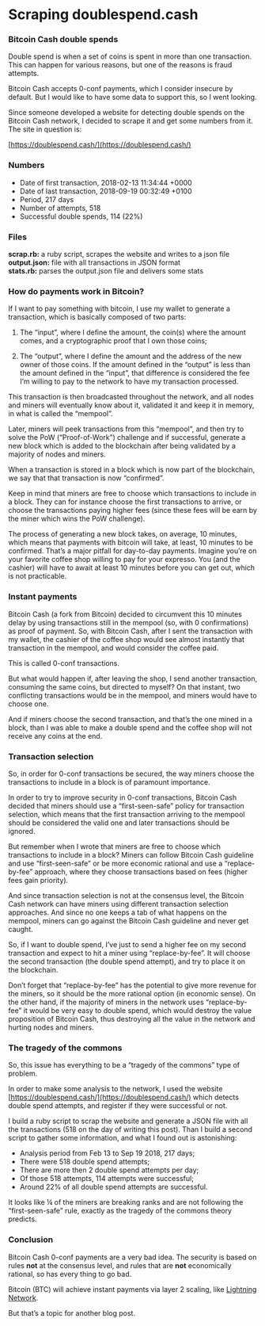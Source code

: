 # Scraping doublespend.cash

### Bitcoin Cash double spends

Double spend is when a set of coins is spent in more than one transaction.
This can happen for various reasons, but one of the reasons is fraud attempts.

Bitcoin Cash accepts 0-conf payments, which I consider insecure by default. But I would like to have some data to support this, so I went looking.

Since someone developed a website for detecting double spends on the Bitcoin Cash network,
I decided to scrape it and get some numbers from it. The site in question is:

[https://doublespend.cash/](https://doublespend.cash/)

### Numbers

- Date of first transaction, 2018-02-13 11:34:44 +0000
- Date of last transaction, 2018-09-19 00:32:49 +0100
- Period, 217 days
- Number of attempts, 518
- Successful double spends, 114 (22%)

### Files

**scrap.rb:**
a ruby script, scrapes the website and writes to a json file  
**output.json:** file with all transactions in JSON format  
**stats.rb:** parses the output.json file and delivers some stats

### How do payments work in Bitcoin?

If I want to pay something with bitcoin, I use my wallet to generate a transaction, which is basically composed of two parts:

1. The “input”, where I define the amount, the coin(s) where the amount comes, and a cryptographic proof that I own those coins;

2. The “output”, where I define the amount and the address of the new owner of those coins. If the amount defined in the “output” is less than the amount defined in the “input”, that difference is considered the fee I’m willing to pay to the network to have my transaction processed.

This transaction is then broadcasted throughout the network, and all nodes and miners will eventually know about it, validated it and keep it in memory, in what is called the “mempool”.

Later, miners will peek transactions from this “mempool”, and then try to solve the PoW (“Proof-of-Work”) challenge and if successful, generate a new block which is added to the blockchain after being validated by a majority of nodes and miners.

When a transaction is stored in a block which is now part of the blockchain, we say that that transaction is now “confirmed”.

Keep in mind that miners are free to choose which transactions to include in a block. They can for instance choose the first transactions to arrive, or choose the transactions paying higher fees (since these fees will be earn by the miner which wins the PoW challenge).

The process of generating a new block takes, on average, 10 minutes, which means that payments with bitcoin will take, at least, 10 minutes to be confirmed. That’s a major pitfall for day-to-day payments. Imagine you’re on your favorite coffee shop willing to pay for your expresso. You (and the cashier) will have to await at least 10 minutes before you can get out, which is not practicable.

### Instant payments

Bitcoin Cash (a fork from Bitcoin) decided to circumvent this 10 minutes delay by using transactions still in the mempool (so, with 0 confirmations) as proof of payment. So, with Bitcoin Cash, after I sent the transaction with my wallet, the cashier of the coffee shop would see almost instantly that transaction in the mempool, and would consider the coffee paid.

This is called 0-conf transactions.

But what would happen if, after leaving the shop, I send another transaction, consuming the same coins, but directed to myself? On that instant, two conflicting transactions would be in the mempool, and miners would have to choose one.

And if miners choose the second transaction, and that’s the one mined in a block, than I was able to make a double spend and the coffee shop will not receive any coins at the end.

### Transaction selection

So, in order for 0-conf transactions be secured, the way miners choose the transactions to include in a block is of paramount importance.

In order to try to improve security in 0-conf transactions, Bitcoin Cash decided that miners should use a “first-seen-safe” policy for transaction selection, which means that the first transaction arriving to the mempool should be considered the valid one and later transactions should be ignored.

But remember when I wrote that miners are free to choose which transactions to include in a block? Miners can follow Bitcoin Cash guideline and use “first-seen-safe” or be more economic rational and use a “replace-by-fee” approach, where they choose transactions based on fees (higher fees gain priority).

And since transaction selection is not at the consensus level, the Bitcoin Cash network can have miners using different transaction selection approaches. And since no one keeps a tab of what happens on the mempool, miners can go against the Bitcoin Cash guideline and never get caught.

So, if I want to double spend, I’ve just to send a higher fee on my second transaction and expect to hit a miner using “replace-by-fee”. It will choose the second transaction (the double spend attempt), and try to place it on the blockchain.

Don’t forget that “replace-by-fee” has the potential to give more revenue for the miners, so it should be the more rational option (in economic sense). On the other hand, if the majority of miners in the network uses “replace-by-fee” it would be very easy to double spend, which would destroy the value proposition of Bitcoin Cash, thus destroying all the value in the network and hurting nodes and miners.

### The tragedy of the commons

So, this issue has everything to be a “tragedy of the commons” type of problem.

In order to make some analysis to the network, I used the website [https://doublespend.cash/](https://doublespend.cash/) which detects double spend attempts, and register if they were successful or not.

I build a ruby script to scrap the website and generate a JSON file with all the transactions (518 on the day of writing this post). Than I build a second script to gather some information, and what I found out is astonishing:

- Analysis period from Feb 13 to Sep 19 2018, 217 days;
- There were 518 double spend attempts;
- There are more then 2 double spend attempts per day;
- Of those 518 attempts, 114 attempts were successful;
- Around 22% of all double spend attempts are successful.

It looks like ¼ of the miners are breaking ranks and are not following the “first-seen-safe” rule, exactly as the tragedy of the commons theory predicts.


### Conclusion

Bitcoin Cash 0-conf payments are a very bad idea. The security is based on rules **not** at the consensus level, and rules that are **not** economically rational, so has every thing to go bad.

Bitcoin (BTC) will achieve instant payments via layer 2 scaling, like [Lightning Network](https://lightning.network/).

But that’s a topic for another blog post.
